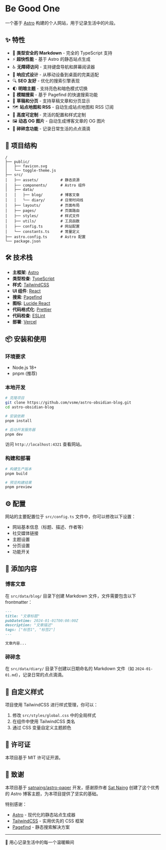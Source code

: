 # Be Good One

一个基于 [Astro](https://astro.build/) 构建的个人网站，用于记录生活中的片段。

## ✨ 特性

- 📝 **类型安全的 Markdown** - 完全的 TypeScript 支持
- ⚡ **超快性能** - 基于 Astro 的静态站点生成
- ♿ **无障碍访问** - 支持键盘导航和屏幕阅读器
- 📱 **响应式设计** - 从移动设备到桌面的完美适配
- 🔍 **SEO 友好** - 优化的搜索引擎表现
- 🌓 **明暗主题** - 支持亮色和暗色模式切换
- 🔎 **模糊搜索** - 基于 Pagefind 的快速搜索功能
- 📄 **草稿和分页** - 支持草稿文章和分页显示
- 🗺️ **站点地图和 RSS** - 自动生成站点地图和 RSS 订阅
- 🎨 **高度可定制** - 灵活的配置和样式定制
- 🖼️ **动态 OG 图片** - 自动生成博客文章的 OG 图片
- 📔 **碎碎念功能** - 记录日常生活的点点滴滴

## 🚀 项目结构

```
/
├── public/
│   ├── favicon.svg
│   └── toggle-theme.js
├── src/
│   ├── assets/          # 静态资源
│   ├── components/      # Astro 组件
│   ├── data/
│   │   ├── blog/        # 博客文章
│   │   └── diary/       # 日常时间线
│   ├── layouts/         # 页面布局
│   ├── pages/           # 页面路由
│   ├── styles/          # 样式文件
│   ├── utils/           # 工具函数
│   ├── config.ts        # 网站配置
│   └── constants.ts     # 常量定义
├── astro.config.ts      # Astro 配置
└── package.json
```

## 🛠️ 技术栈

- **主框架**: [Astro](https://astro.build/)
- **类型检查**: [TypeScript](https://www.typescriptlang.org/)
- **样式**: [TailwindCSS](https://tailwindcss.com/)
- **UI 组件**: [React](https://react.dev/)
- **搜索**: [Pagefind](https://pagefind.app/)
- **图标**: [Lucide React](https://lucide.dev/)
- **代码格式化**: [Prettier](https://prettier.io/)
- **代码检查**: [ESLint](https://eslint.org/)
- **部署**: [Vercel](https://vercel.com/)

## 📦 安装和使用

### 环境要求

- Node.js 18+
- pnpm (推荐)

### 本地开发

```bash
# 克隆项目
git clone https://github.com/vsme/astro-obsidian-blog.git
cd astro-obsidian-blog

# 安装依赖
pnpm install

# 启动开发服务器
pnpm dev
```

访问 `http://localhost:4321` 查看网站。

### 构建和部署

```bash
# 构建生产版本
pnpm build

# 预览构建结果
pnpm preview
```

## ⚙️ 配置

网站的主要配置位于 `src/config.ts` 文件中，你可以修改以下设置：

- 网站基本信息（标题、描述、作者等）
- 社交媒体链接
- 主题设置
- 分页设置
- 功能开关

## 📝 添加内容

### 博客文章

在 `src/data/blog/` 目录下创建 Markdown 文件，文件需要包含以下 frontmatter：

```markdown
---
title: "文章标题"
pubDatetime: 2024-01-01T00:00:00Z
description: "文章描述"
tags: ["标签1", "标签2"]
---

文章内容...
```

### 碎碎念

在 `src/data/diary/` 目录下创建以日期命名的 Markdown 文件（如 `2024-01-01.md`），记录日常的点点滴滴。

## 🎨 自定义样式

项目使用 TailwindCSS 进行样式管理，你可以：

1. 修改 `src/styles/global.css` 中的全局样式
2. 在组件中使用 TailwindCSS 类名
3. 通过 CSS 变量自定义主题颜色

## 📄 许可证

本项目基于 MIT 许可证开源。

## 🙏 致谢

本项目基于 [satnaing/astro-paper](https://github.com/satnaing/astro-paper) 开发，感谢原作者 [Sat Naing](https://github.com/satnaing) 创建了这个优秀的 Astro 博客主题，为本项目提供了坚实的基础。

特别感谢：

- [Astro](https://astro.build/) - 现代化的静态站点生成器
- [TailwindCSS](https://tailwindcss.com/) - 实用优先的 CSS 框架
- [Pagefind](https://pagefind.app/) - 静态搜索解决方案

---

💝 用心记录生活中的每一个温暖瞬间
